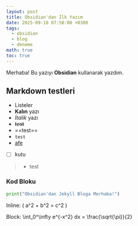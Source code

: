 ```yaml
---
layout: post
title: Obsidian'dan İlk Yazım
date: 2025-09-18 07:58:00 +0300
tags:
  - obsidian
  - blog
  - deneme
math: true
toc: true
---
```


Merhaba! Bu yazıyı **Obsidian** kullanarak yazdım.

## Markdown testleri

- Listeler  
- **Kalın** yazı  
- *İtalik* yazı 
- ~~test~~
- ==test==
- `test`
- [afe](https://afegaming.github.io)
- [ ] kutu
> - test



### Kod Bloku

```python
print("Obsidian'dan Jekyll Bloga Merhaba!")
```

Inline: ( a^2 + b^2 = c^2 )

Block: \int_0^\infty e^{-x^2} dx = \frac{\sqrt{\pi}}{2}

